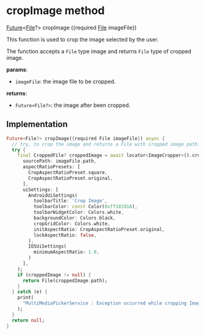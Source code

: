 


# cropImage method








[Future](https://api.flutter.dev/flutter/dart-async/Future-class.html)&lt;[File](https://api.flutter.dev/flutter/dart-io/File-class.html)?> cropImage
({required [File](https://api.flutter.dev/flutter/dart-io/File-class.html) imageFile})





<p>This function is used to crop the image selected by the user.</p>
<p>The function accepts a <code>File</code> type image and returns <code>File</code> type of cropped image.</p>
<p><strong>params</strong>:</p>
<ul>
<li><code>imageFile</code>: the image file to be cropped.</li>
</ul>
<p><strong>returns</strong>:</p>
<ul>
<li><code>Future&lt;File?&gt;</code>: the image after been cropped.</li>
</ul>



## Implementation

```dart
Future<File?> cropImage({required File imageFile}) async {
  // try, to crop the image and returns a File with cropped image path.
  try {
    final CroppedFile? croppedImage = await locator<ImageCropper>().cropImage(
      sourcePath: imageFile.path,
      aspectRatioPresets: [
        CropAspectRatioPreset.square,
        CropAspectRatioPreset.original,
      ],
      uiSettings: [
        AndroidUiSettings(
          toolbarTitle: 'Crop Image',
          toolbarColor: const Color(0xff18191A),
          toolbarWidgetColor: Colors.white,
          backgroundColor: Colors.black,
          cropGridColor: Colors.white,
          initAspectRatio: CropAspectRatioPreset.original,
          lockAspectRatio: false,
        ),
        IOSUiSettings(
          minimumAspectRatio: 1.0,
        )
      ],
    );
    if (croppedImage != null) {
      return File(croppedImage.path);
    }
  } catch (e) {
    print(
      "MultiMediaPickerService : Exception occurred while cropping Image",
    );
  }
  return null;
}
```







